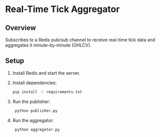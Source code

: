 # Real-Time Tick Aggregator

## Overview
Subscribes to a Redis pub/sub channel to receive real-time tick data and aggregates it minute-by-minute (OHLCV).

## Setup

1. Install Redis and start the server.

2. Install dependencies:
   ```bash
   pip install -r requirements.txt

3. Run the publisher:
   ```bash
    python publisher.py

4. Run the aggregator:
   ```bash
    python aggregator.py

